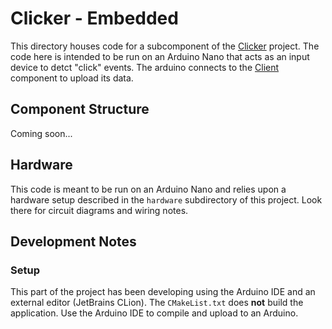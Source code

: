 # Clicker - Embedded

This directory houses code for a subcomponent of the [Clicker](https://github.com/sdiemert/clicker) project. The code here is intended to be run on an Arduino Nano that acts as an input device to detct "click" events. The arduino connects to the [Client](https://github.com/sdiemert/clicker/tree/master/client) component to upload its data. 

## Component Structure

Coming soon...

## Hardware

This code is meant to be run on an Arduino Nano and relies upon a hardware setup described in the `hardware` subdirectory of this project. Look there for circuit diagrams and wiring notes. 

## Development Notes

### Setup

This part of the project has been developing using the Arduino IDE and an external editor (JetBrains CLion). The `CMakeList.txt` does __not__ build the application. Use the Arduino IDE to compile and upload to an Arduino. 

